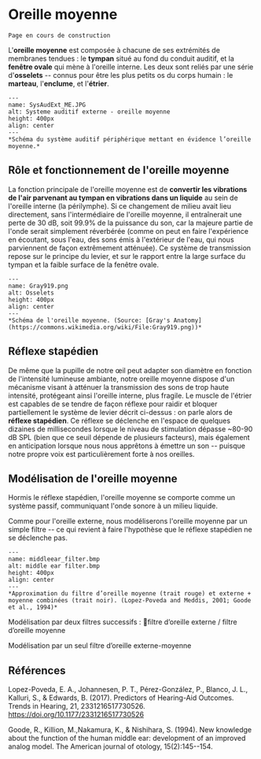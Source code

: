 
# Oreille moyenne

```{warning}
Page en cours de construction
```

L'**oreille moyenne** est composée à chacune de ses extrémités de membranes tendues : le **tympan** situé au fond du conduit auditif, et la **fenêtre ovale** qui mène à l'oreille interne. Les deux sont reliés par une série d'**osselets** -- connus pour être les plus petits os du corps humain : le **marteau**, l'**enclume**, et l'**étrier**.

```{figure} SysAudExt_ME.JPG
---
name: SysAudExt_ME.JPG
alt: Systeme auditif externe - oreille moyenne
height: 400px
align: center
---
*Schéma du système auditif périphérique mettant en évidence l’oreille moyenne.*
```

## Rôle et fonctionnement de l'oreille moyenne 

La fonction principale de l'oreille moyenne est de **convertir les vibrations de l'air parvenant au tympan en vibrations dans un liquide** au sein de l'oreille interne (la périlymphe). Si ce changement de milieu avait lieu directement, sans l'intermédiaire de l'oreille moyenne, il entraînerait une perte de 30 dB, soit 99.9% de la puissance du son, car la majeure partie de l'onde serait simplement réverbérée (comme on peut en faire l'expérience en écoutant, sous l'eau, des sons émis à l'extérieur de l'eau, qui nous parviennent de façon extrêmement atténuée). Ce système de transmission repose sur le principe du levier, et sur le rapport entre la large surface du tympan et la faible surface de la fenêtre ovale.

```{figure} Gray919.png
---
name: Gray919.png
alt: Osselets
height: 400px
align: center
---
*Schéma de l'oreille moyenne. (Source: [Gray's Anatomy](https://commons.wikimedia.org/wiki/File:Gray919.png))*
```

## Réflexe stapédien 

De même que la pupille de notre œil peut adapter son diamètre en fonction de l'intensité lumineuse ambiante, notre oreille moyenne dispose d'un mécanisme visant à atténuer la transmission des sons de trop haute intensité, protégeant ainsi l'oreille interne, plus fragile. Le muscle de l'étrier est capables de se tendre de façon réflexe pour raidir et bloquer partiellement le système de levier décrit ci-dessus : on parle alors de **réflexe stapédien**. Ce réflexe se déclenche en l'espace de quelques dizaines de millisecondes lorsque le niveau de stimulation dépasse ~80-90 dB SPL (bien que ce seuil dépende de plusieurs facteurs), mais également en anticipation lorsque nous nous apprêtons à émettre un son -- puisque notre propre voix est particulièrement forte à nos oreilles.

## Modélisation de l'oreille moyenne

Hormis le réflexe stapédien, l'oreille moyenne se comporte comme un système passif, communiquant l'onde sonore à un milieu liquide. 

Comme pour l'oreille externe, nous modéliserons l'oreille moyenne par un simple filtre -- ce qui revient à faire l'hypothèse que le réflexe stapédien ne se déclenche pas.

```{figure} middleear_filter.bmp
---
name: middleear_filter.bmp
alt: middle ear filter.bmp
height: 400px
align: center
---
*Approximation du filtre d’oreille moyenne (trait rouge) et externe + moyenne combinées (trait noir). (Lopez-Poveda and Meddis, 2001; Goode et al., 1994)*
```



Modélisation par deux filtres successifs : filtre d’oreille externe / filtre d’oreille moyenne 

Modélisation par un seul filtre d’oreille externe-moyenne

## Références

Lopez-Poveda, E. A., Johannesen, P. T., Pérez-González, P., Blanco, J. L., Kalluri, S., & Edwards, B. (2017). Predictors of Hearing-Aid Outcomes. Trends in Hearing, 21, 2331216517730526. https://doi.org/10.1177/2331216517730526

Goode, R., Killion, M.,Nakamura,  K., & Nishihara, S. (1994). New knowledge about the function of the human middle ear: development of an improved analog model. The American journal of otology, 15(2):145--154. 

